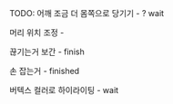 TODO: 어깨 조금 더 몸쪽으로 당기기 - ? wait

머리 위치 조정 -

끊기는거 보간 - finish

손 잡는거 - finished

버텍스 컬러로 하이라이팅 - wait
